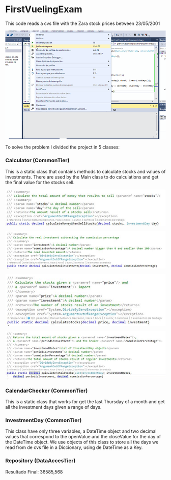 # FirstVuelingExam

This code reads a cvs file with the Zara stock prices between 23/05/2001

![FirstVuelingExam Result](https://github.com/dbbholacons1992/FirstVuelingExam/blob/master/FirstVuelingExam%20Result.gif)

To solve the problem I divided the project in 5 classes:

### Calculator (CommonTier)

This is a static class that contains methods to calculate stocks and values of investments. There are used by the Main class to do calculations and get the final value for the stocks sell.

![CalculateMoneyWhenSellStocks](https://github.com/dbbholacons1992/FirstVuelingExam/blob/master/README%20images/CalculateMoneyWhenSellStocks.JPG)

![CalculateRealInvestment](https://github.com/dbbholacons1992/FirstVuelingExam/blob/master/README%20images/CalculateRealInvestment%20Method.JPG)

![CalculateStocks](https://github.com/dbbholacons1992/FirstVuelingExam/blob/master/README%20images/CalculateStocksMethod.JPG)

![CalculateTotalStocks](https://github.com/dbbholacons1992/FirstVuelingExam/blob/master/README%20images/CalculateTotalStocks%20Method.JPG)


### CalendarChecker (CommonTier)

This is a static class that works for get the last Thursday of a month and get all the investment days given a range of days.

### InvestmentDay (CommonTier)

This class have only three variables, a DateTime object and two decimal values that correspond to the openValue and the closeValue for the day of the DateTime object. We use objects of this class to store all the days we read from de cvs file in a Diccionary, using de DateTime as a Key.

### Repository (DataAccesTier)

Resultado Final: 36585,568
